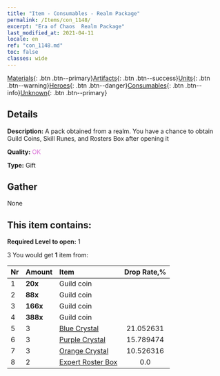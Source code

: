 ```yaml
---
title: "Item - Consumables - Realm Package"
permalink: /Items/con_1148/
excerpt: "Era of Chaos  Realm Package"
last_modified_at: 2021-04-11
locale: en
ref: "con_1148.md"
toc: false
classes: wide
---
```

 [Materials](/Items/){: .btn .btn--primary}[Artifacts](/Items/Artifacts/){: .btn .btn--success}[Units](/Items/Units/){: .btn .btn--warning}[Heroes](/Items/Heroes/){: .btn .btn--danger}[Consumables](/Items/Consumables/){: .btn .btn--info}[Unknown](/Items/Unknown/){: .btn .btn--primary}

## Details
 **Description:** A pack obtained from a realm. You have a chance to obtain Guild Coins, Skill Runes, and Rosters Box after opening it

 **Quality:** <span style="color: #DA70D6">OK</span>

 **Type:** Gift

## Gather

  None

## This item contains:

 **Required Level to open:** 1

 3 You would get **1** item  from:

  | Nr | Amount |     Item    | Drop Rate,% |
  |:---|:-------|:------------|:---------:|
  | 1 |  **20x** | Guild coin |  | 21.052631 | 
  | 2 |  **88x** | Guild coin |  | 15.789474 | 
  | 3 |  **166x** | Guild coin |  | 10.526316 | 
  | 4 |  **388x** | Guild coin |  | 5.263158 | 
  | 5 | 3 | [Blue Crystal](/Items/con_716/) | 21.052631 | 
  | 6 | 3 | [Purple Crystal](/Items/con_720/) | 15.789474 | 
  | 7 | 3 | [Orange Crystal](/Items/con_730/) | 10.526316 | 
  | 8 | 2 | [Expert Roster Box](/Items/con_773/) | 0.0 | 
